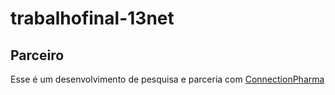 # trabalhofinal-13net
## Parceiro
Esse é um desenvolvimento de pesquisa e parceria com [ConnectionPharma](https://cpharma.com.br)
